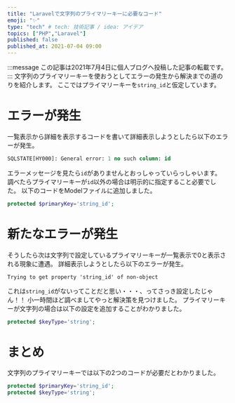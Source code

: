 ```yaml
---
title: "Laravelで文字列のプライマリーキーに必要なコード"
emoji: "✨"
type: "tech" # tech: 技術記事 / idea: アイデア
topics: ["PHP","Laravel"]
published: false
published_at: 2021-07-04 09:00
---
```

:::message
この記事は2021年7月4日に個人ブログへ投稿した記事の転載です。
:::
文字列のプライマリーキーを使おうとしてエラーの発生から解決までの道のりを紹介します。
ここではプライマリーキーを`string_id`と仮定しています。

# エラーが発生
一覧表示から詳細を表示するコードを書いて詳細表示しようとしたら以下のエラーが発生。
```sql
SQLSTATE[HY000]: General error: 1 no such column: id
```
エラーメッセージを見たら`id`がありませんとおっしゃっていらっしゃいます。
調べたらプライマリーキーが`id`以外の場合は明示的に指定すること必要でした。
以下のコードをModelファイルに追加しました。
```php
protected $primaryKey='string_id';
```

# 新たなエラーが発生
そうしたら次は文字列で設定しているプライマリーキーが一覧表示で0と表示される現象に遭遇。
詳細表示しようとしたら以下のエラーが発生。
```
Trying to get property 'string_id' of non-object
```
これは`string_id`がないってことだと思い・・・、ってさっき設定したじゃん！！
小一時間ほど調べましてやっと解決策を見つけました。
プライマリーキーが文字列の場合は以下の設定を追加することがわかりました。
```php
protected $keyType='string';
```

# まとめ
文字列のプライマリーキーでは以下の2つのコードが必要だとわかりました。
```php
protected $primaryKey='string_id';
protected $keyType='string';
```
